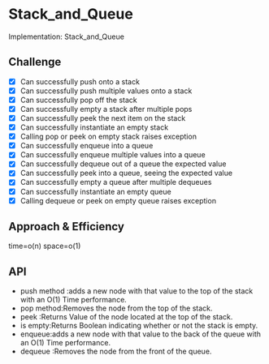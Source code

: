 # Stack_and_Queue

Implementation: Stack_and_Queue
## Challenge
- [x]    Can successfully push onto a stack
- [x]   Can successfully push multiple values onto a stack
- [x]    Can successfully pop off the stack
- [x]    Can successfully empty a stack after multiple pops
- [x]    Can successfully peek the next item on the stack
- [x]    Can successfully instantiate an empty stack
- [x]    Calling pop or peek on empty stack raises exception
- [x]    Can successfully enqueue into a queue
- [x]    Can successfully enqueue multiple values into a queue
- [x]    Can successfully dequeue out of a queue the expected value
- [x]    Can successfully peek into a queue, seeing the expected value
- [x]    Can successfully empty a queue after multiple dequeues
- [x]    Can successfully instantiate an empty queue
- [x]   Calling dequeue or peek on empty queue raises exception

## Approach & Efficiency
time=o(n)
space=o(1)
## API
+ push method :adds a new node with that value to the top of the stack with an O(1) Time performance.
+ pop method:Removes the node from the top of the stack.
+ peek :Returns Value of the node located at the top of the stack.
+ is empty:Returns Boolean indicating whether or not the stack is empty.
+ enqueue:adds a new node with that value to the back of the queue with an O(1) Time performance.
+ dequeue :Removes the node from the front of the queue.
